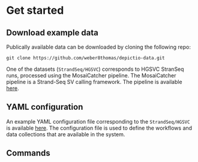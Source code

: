 
# Get started

## Download example data

Publically available data can be downloaded by cloning the following repo:

`git clone https://github.com/weber8thomas/depictio-data.git`

One of the datasets (`StrandSeq/HGSVC`) corresponds to HGSVC StranSeq runs, processed using the MosaiCatcher pipeline. The MosaiCatcher pipeline is a Strand-Seq SV calling framework. The pipeline is available [here](https://github.com/friendsofstrandseq/mosaicatcher-pipeline). 


## YAML configuration

An example YAML configuration file corresponding to the `StrandSeq/HGSVC` is available [here](./configs/mosaicatcher_pipeline/mosaicatcher_pipeline.yaml). The configuration file is used to define the workflows and data collections that are available in the system.

## Commands

